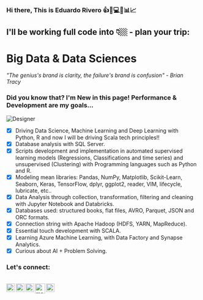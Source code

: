 ### Hi there, This is Eduardo Rivero :+1::rocket::computer::pushpin::bar_chart::chart_with_upwards_trend:

## I'll be working full code into 👇🏼 - plan your trip:

# Big Data & Data Sciences

*"The genius's brand is clarity, the failure's brand is confusion" - Brian Tracy*

 ### Did you know that? I'm New in this page! Performance & Development are my goals...

 ![Designer](https://github.com/Edriv-DS/Edriv-DS/assets/98086978/e95a2eee-bb5b-4f24-9a46-5b3b9f8b775c)

- [X] Driving Data Science, Machine Learning and Deep Learning with Python, R and now I will be driving Scala tech principles!!
- [X] Database analysis with SQL Server.
- [X] Scripts development and implementation in automated supervised learning models (Regressions, Classifications and time series) and unsupervised (Clustering) with Programming languages such as Python and R.
- [X] Modeling mean libraries: Pandas, NumPy, Matplotlib, Scikit-Learn, Seaborn, Keras, TensorFlow, dplyr, ggplot2, reader, VIM, lifecycle, lubricate, etc..
- [X] Data Analysis through collection, transformation, filtering and cleaning with Jupyter Notebook and Databricks.
- [X] Databases used: structured books, flat files, AVRO, Parquet, JSON and ORC formats.
- [X] Connection string with Apache Hadoop (HDFS, YARN, MapReduce).
- [X] Essential touch development with SCALA.
- [X] Learning Azure Machine Learning, with Data Factory and Synapse Analytics.
- [X] Curious about AI + Problem Solving.

### Let's connect:

<br>
<a href="https://www.linkedin.com/in/reduardoj/" target="_blank"><img align="left" alt="LinkedIn" width="22px" src="https://cdn.jsdelivr.net/npm/simple-icons@v3/icons/linkedin.svg" />
 </a>
 <a href="https://www.instagram.com/reduardoj/?hl=es">
  <img align="left" alt="Instagram" width="22px" src="https://cdn.jsdelivr.net/npm/simple-icons@v3/icons/instagram.svg" target="_blank"/>
 </a>
 <a href="https://www.twitter.com/EduardoR1105">
  <img align="left" alt="Twitter" width="22px" src="https://github.com/Edriv-DS/Edriv-DS/assets/98086978/04013f61-d364-4ef7-b5ce-8ff8d8d738d4" target="_blank"/>
 </a>
  <a href="https://www.allspreadsheet.com">
  <img align="left" alt="mail" width="26px" src="https://github.com/user-attachments/assets/0b877c9d-de9a-4f73-a4ca-ead93409ea5c" target="_blank"/>
 </a>
 <a href="mailto:?to=reduardoj@hotmail.com&subject=Example%20Subject%20Line&body=Example%20Body%20Contents">
  <img align="left" alt="mail" width="22px" src="https://cdn.jsdelivr.net/npm/simple-icons@3.13.0/icons/mail-dot-ru.svg" target="_blank">
 </a>
 </br>
